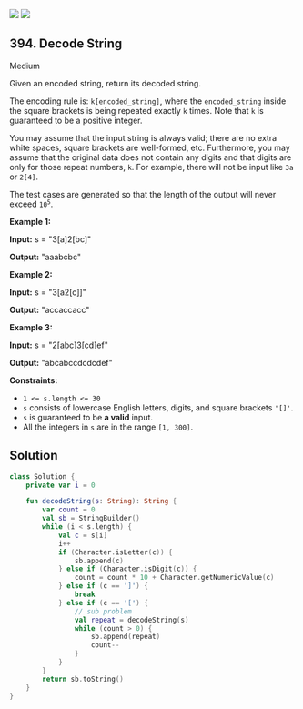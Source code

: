 [![](https://img.shields.io/github/stars/javadev/LeetCode-in-All?label=Stars&style=flat-square)](https://github.com/javadev/LeetCode-in-All)
[![](https://img.shields.io/github/forks/javadev/LeetCode-in-All?label=Fork%20me%20on%20GitHub%20&style=flat-square)](https://github.com/javadev/LeetCode-in-All/fork)

## 394\. Decode String

Medium

Given an encoded string, return its decoded string.

The encoding rule is: `k[encoded_string]`, where the `encoded_string` inside the square brackets is being repeated exactly `k` times. Note that `k` is guaranteed to be a positive integer.

You may assume that the input string is always valid; there are no extra white spaces, square brackets are well-formed, etc. Furthermore, you may assume that the original data does not contain any digits and that digits are only for those repeat numbers, `k`. For example, there will not be input like `3a` or `2[4]`.

The test cases are generated so that the length of the output will never exceed <code>10<sup>5</sup></code>.

**Example 1:**

**Input:** s = "3[a]2[bc]"

**Output:** "aaabcbc"

**Example 2:**

**Input:** s = "3[a2[c]]"

**Output:** "accaccacc"

**Example 3:**

**Input:** s = "2[abc]3[cd]ef"

**Output:** "abcabccdcdcdef"

**Constraints:**

*   `1 <= s.length <= 30`
*   `s` consists of lowercase English letters, digits, and square brackets `'[]'`.
*   `s` is guaranteed to be **a valid** input.
*   All the integers in `s` are in the range `[1, 300]`.

## Solution

```kotlin
class Solution {
    private var i = 0

    fun decodeString(s: String): String {
        var count = 0
        val sb = StringBuilder()
        while (i < s.length) {
            val c = s[i]
            i++
            if (Character.isLetter(c)) {
                sb.append(c)
            } else if (Character.isDigit(c)) {
                count = count * 10 + Character.getNumericValue(c)
            } else if (c == ']') {
                break
            } else if (c == '[') {
                // sub problem
                val repeat = decodeString(s)
                while (count > 0) {
                    sb.append(repeat)
                    count--
                }
            }
        }
        return sb.toString()
    }
}
```